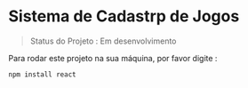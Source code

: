 <h1>Sistema de Cadastrp de Jogos</h1>

> Status do Projeto : Em desenvolvimento

Para rodar este projeto na sua máquina, por favor digite : 

````
npm install react
````

